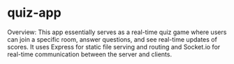 # quiz-app
Overview:
This app essentially serves as a real-time quiz game where users can join a 
specific room, answer questions, and see real-time updates of scores. It uses 
Express for static file serving and routing and Socket.io for real-time 
communication between the server and clients.
